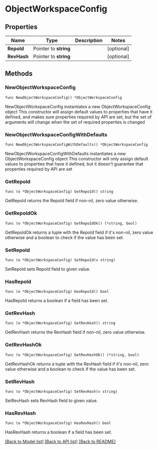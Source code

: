 # ObjectWorkspaceConfig

## Properties

Name | Type | Description | Notes
------------ | ------------- | ------------- | -------------
**RepoId** | Pointer to **string** |  | [optional] 
**RevHash** | Pointer to **string** |  | [optional] 

## Methods

### NewObjectWorkspaceConfig

`func NewObjectWorkspaceConfig() *ObjectWorkspaceConfig`

NewObjectWorkspaceConfig instantiates a new ObjectWorkspaceConfig object
This constructor will assign default values to properties that have it defined,
and makes sure properties required by API are set, but the set of arguments
will change when the set of required properties is changed

### NewObjectWorkspaceConfigWithDefaults

`func NewObjectWorkspaceConfigWithDefaults() *ObjectWorkspaceConfig`

NewObjectWorkspaceConfigWithDefaults instantiates a new ObjectWorkspaceConfig object
This constructor will only assign default values to properties that have it defined,
but it doesn't guarantee that properties required by API are set

### GetRepoId

`func (o *ObjectWorkspaceConfig) GetRepoId() string`

GetRepoId returns the RepoId field if non-nil, zero value otherwise.

### GetRepoIdOk

`func (o *ObjectWorkspaceConfig) GetRepoIdOk() (*string, bool)`

GetRepoIdOk returns a tuple with the RepoId field if it's non-nil, zero value otherwise
and a boolean to check if the value has been set.

### SetRepoId

`func (o *ObjectWorkspaceConfig) SetRepoId(v string)`

SetRepoId sets RepoId field to given value.

### HasRepoId

`func (o *ObjectWorkspaceConfig) HasRepoId() bool`

HasRepoId returns a boolean if a field has been set.

### GetRevHash

`func (o *ObjectWorkspaceConfig) GetRevHash() string`

GetRevHash returns the RevHash field if non-nil, zero value otherwise.

### GetRevHashOk

`func (o *ObjectWorkspaceConfig) GetRevHashOk() (*string, bool)`

GetRevHashOk returns a tuple with the RevHash field if it's non-nil, zero value otherwise
and a boolean to check if the value has been set.

### SetRevHash

`func (o *ObjectWorkspaceConfig) SetRevHash(v string)`

SetRevHash sets RevHash field to given value.

### HasRevHash

`func (o *ObjectWorkspaceConfig) HasRevHash() bool`

HasRevHash returns a boolean if a field has been set.


[[Back to Model list]](../README.md#documentation-for-models) [[Back to API list]](../README.md#documentation-for-api-endpoints) [[Back to README]](../README.md)


